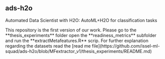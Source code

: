 ## ads-h2o

Automated Data Scientist with H2O: AutoML+H2O for classification tasks

</p>
This repository is the first version of our work.
Please go to the **thesis_experiments** folder open the **readiness_metrics** subfolder and run the **extractMetafeatures.R** scrip.
For further explanation regarding the datasets read the [read me file](https://github.com/issel-ml-squad/ads-h2o/blob/MFextractor_v1/thesis_experiments/README.md)
